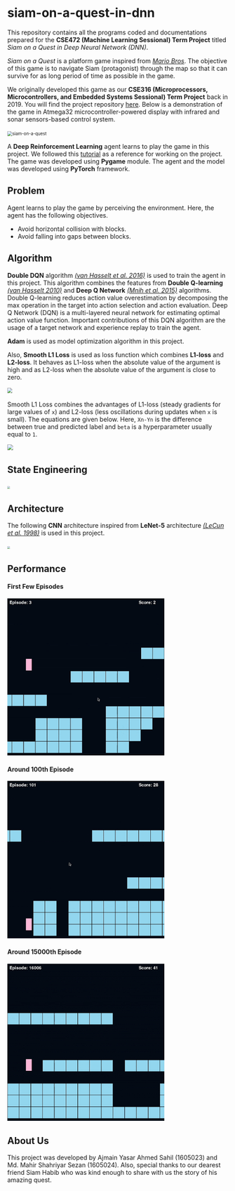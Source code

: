 # siam-on-a-quest-in-dnn  
This repository contains all the programs coded and documentations prepared for the **CSE472 (Machine Learning Sessional) Term Project** titled *Siam on a Quest in Deep Neural Network (DNN)*.  

*Siam on a Quest* is a platform game inspired from *[Mario Bros](https://en.wikipedia.org/wiki/Mario_Bros.)*. The objective of this game is to navigate Siam (protagonist) through the map so that it can survive for as long period of time as possible in the game.  

We originally developed this game as our **CSE316 (Microprocessors, Microcontrollers, and Embedded Systems Sessional) Term Project** back in 2019. You will find the project repository [here](https://github.com/MahirSez/CSE-316-Project---Siam-On-a-Quest). Below is a demonstration of the game in Atmega32 microcontroller-powered display with infrared and sonar sensors-based control system.  



<img src="D:\Academic 4-2\CSE472 (Machine Learning Sessional)\siam-on-a-quest-in-dnn\res\gifs\Siam-on-a-Quest.gif" alt="siam-on-a-quest" style="zoom:70%;" />



A **Deep Reinforcement Learning** agent learns to play the game in this project. We followed this [tutorial](https://pytorch.org/tutorials/intermediate/mario_rl_tutorial.html) as a reference for working on the project. The game was developed using **Pygame** module. The agent and the model was developed using **PyTorch** framework.  



## Problem  

Agent learns to play the game by perceiving the environment. Here, the agent has the following objectives.  

- Avoid horizontal collision with blocks.  
- Avoid falling into gaps between blocks.  



## Algorithm  

**Double DQN** algorithm *[(van Hasselt et al. 2016)](https://ojs.aaai.org/index.php/AAAI/article/view/10295)* is used to train the agent in this project. This algorithm combines the features from **Double Q-learning** *[(van Hasselt 2010)](https://proceedings.neurips.cc/paper/2010/hash/091d584fced301b442654dd8c23b3fc9-Abstract.html)* and **Deep Q Network** *[(Mnih et al. 2015)](https://www.nature.com/articles/nature14236)* algorithms. Double Q-learning reduces action value overestimation by decomposing the max operation in the target into action selection and action evaluation. Deep Q Network (DQN) is a multi-layered neural network for estimating optimal action value function. Important contributions of this DQN algorithm are the usage of a target network and experience replay to train the agent.  

**Adam** is used as model optimization algorithm in this project.  

Also, **Smooth L1 Loss** is used as loss function which combines **L1-loss** and **L2-loss**. It behaves as L1-loss when the absolute value of the argument is high and as L2-loss when the absolute value of the argument is close to zero.  



<img src="D:\Academic 4-2\CSE472 (Machine Learning Sessional)\siam-on-a-quest-in-dnn\res\images\smooth-L1-loss-graph.png" style="zoom:70%;" />



Smooth L1 Loss combines the advantages of L1-loss (steady gradients for large values of `x`) and L2-loss (less oscillations during updates when `x` is small). The equations are given below. Here, `Xn-Yn` is the difference between true and predicted label and `beta` is a hyperparameter usually equal to `1`.  



<img src="D:\Academic 4-2\CSE472 (Machine Learning Sessional)\siam-on-a-quest-in-dnn\res\images\smooth-L1-loss-eqn.png" style="zoom:80%;" />



## State Engineering  

<img src="D:\Academic 4-2\CSE472 (Machine Learning Sessional)\siam-on-a-quest-in-dnn\res\images\state-engineering.svg" style="zoom: 40%;" />



## Architecture  

The following **CNN** architecture inspired from **LeNet-5** architecture *[(LeCun et al. 1998)](https://ieeexplore.ieee.org/abstract/document/726791)* is used in this project.  



<img src="D:\Academic 4-2\CSE472 (Machine Learning Sessional)\siam-on-a-quest-in-dnn\res\images\model-architecture.svg" style="zoom:40%;" />



## Performance  

#### First Few Episodes  

<img src="res/gifs/episode1.gif" style="zoom:70%;" />



#### Around 100th Episode  

<img src="res/gifs/episode100.gif" style="zoom:70%;" />



#### Around 15000th Episode  

<img src="res/gifs/episode15000.gif" style="zoom:70%;" />



## About Us  

This project was developed by Ajmain Yasar Ahmed Sahil (1605023) and Md. Mahir Shahriyar Sezan (1605024). Also, special thanks to our dearest friend Siam Habib who was kind enough to share with us the story of his amazing quest.  

